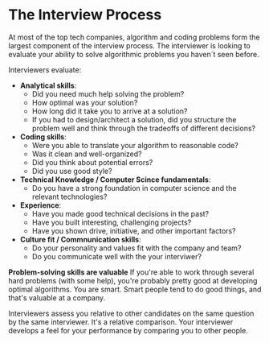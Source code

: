 # The Interview Process

At most of the top tech companies, algorithm and coding problems form the largest component of the interview process. The interviewer is looking to evaluate your ability to solve algorithmic problems you haven´t seen before.

Interviewers evaluate:
* **Analytical skills**: 
    * Did you need much help solving the problem?
    * How optimal was your solution?
    * How long did it take you to arrive at a solution?
    * If you had to design/architect a solution, did you structure the problem well and think through the tradeoffs of different decisions?
* **Coding skills**:
    * Were you able to translate your algorithm to reasonable code?
    * Was it clean and well-organized?
    * Did you think about potential errors?
    * Did you use good style?
* **Technical Knowledge / Computer Scince fundamentals**:
    * Do you have a strong foundation in computer science and the relevant technologies?
* **Experience**:
    * Have you made good technical decisions in the past?
    * Have you built interesting, challenging projects?
    * Have you shown drive, initiative, and other important factors?
* **Culture fit / Commnunication skills**:
    * Do your personality and values fit with the company and team?
    * Do you communicate well with the your interviwer?


**Problem-solving skills are valuable**
If you're able to work through several hard problems (with some help), you're probably pretty good at developing optimal algorithms. You are smart. Smart people tend to do good things, and that's valuable at a company.

Interviewers assess you relative to other candidates on the same question by the same interviewer. It's a relative comparison. Your interviewer develops a feel for your performance by comparing you to other people. 
